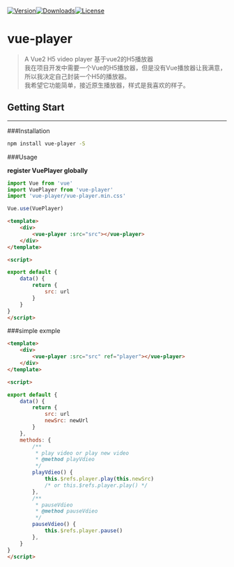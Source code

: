 [![Version](http://img.shields.io/npm/v/vue-player.svg)](https://www.npmjs.com/package/vue-player)[![Downloads](http://img.shields.io/npm/dm/vue-player-plugin.svg)](https://www.npmjs.com/package/vue-player-plugin)[![License](https://img.shields.io/npm/l/vue-player.svg?style=flat)](https://opensource.org/licenses/MIT)

# vue-player
> A Vue2 H5 video player 基于vue2的H5播放器  
我在项目开发中需要一个Vue的H5播放器，但是没有Vue播放器让我满意，所以我决定自己封装一个H5的播放器。  
我希望它功能简单，接近原生播放器，样式是我喜欢的样子。  

## Getting Start
---
###Installation

``` bash
npm install vue-player -S
```

###Usage

**register VuePlayer globally**
``` javascript
import Vue from 'vue'
import VuePlayer from 'vue-player'
import 'vue-player/vue-player.min.css'

Vue.use(VuePlayer)
```
``` html
<template>
	<div>
		<vue-player :src="src"></vue-player>
	</div>
</template>

<script>

export default {
	data() {
		return {
			src: url
		}
	}
}
</script>
```

###simple exmple

``` html
<template>
	<div>
		<vue-player :src="src" ref="player"></vue-player>
	</div>
</template>

<script>

export default {
	data() {
		return {
			src: url
			newSrc: newUrl
		}
	},
	methods: {
		/**
		 * play video or play new video
		 * @method playVdieo
		 */
		playVdieo() {
			this.$refs.player.play(this.newSrc)
			/* or this.$refs.player.play() */
		},
		/**
		 * pauseVdieo
		 * @method pauseVdieo
		 */
		pauseVdieo() {
			this.$refs.player.pause()
		},
	}
}
</script>
```
